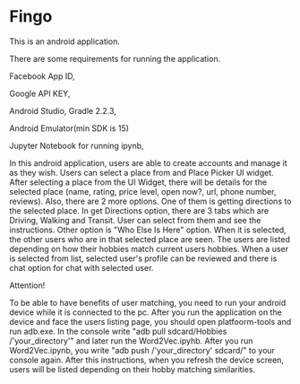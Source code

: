 # Fingo
 
This is an android application.

There are some requirements for running the application.

Facebook App ID, 

Google API KEY,

Android Studio, Gradle 2.2.3,

Android Emulator(min SDK is 15)

Jupyter Notebook for running ipynb,



In this android application, users are able to create accounts and manage it as they wish. 
Users can select a place from and Place Picker UI widget. After selecting a place from the UI Widget, there will 
be details for the selected place (name, rating, price level, open now?, url, phone number, reviews). Also, there are 2 more options.
One of them is getting directions to the selected place. In get Directions option, there are 3 tabs which are Driving, Walking and 
Transit. User can select from them and see the instructions. Other option is "Who Else Is Here" option. When it is selected, the other
users who are in that selected place are seen. The users are listed depending on how their hobbies match current users hobbies. When a
user is selected from list, selected user's profile can be reviewed and there is chat option for chat with selected user.

Attention!

To be able to have benefits of user matching, you need to run your android device while it is connected to the pc. After you run the application on the device and face the users listing page, you should open platfoorm-tools and run adb.exe. In the console write "adb pull sdcard/Hobbies /'your_directory'" and later run the Word2Vec.ipyhb. After you run Word2Vec.ipynb, you write "adb push /'your_directory' sdcard/" to your console again. After this instructions, when you refresh the device screen, users will be listed depending on their hobby matching similarities.
